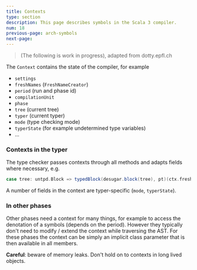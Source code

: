 ```yaml
---
title: Contexts
type: section
description: This page describes symbols in the Scala 3 compiler.
num: 18
previous-page: arch-symbols
next-page:
---
```


> (The following is work in progress), adapted from dotty.epfl.ch

The `Context` contains the state of the compiler, for example

  * `settings`
  * `freshNames` (`FreshNameCreator`)
  * `period` (run and phase id)
  * `compilationUnit`
  * `phase`
  * `tree` (current tree)
  * `typer` (current typer)
  * `mode` (type checking mode)
  * `typerState` (for example undetermined type variables)
  * ...

### Contexts in the typer
The type checker passes contexts through all methods and adapts fields where
necessary, e.g.

```scala
case tree: untpd.Block => typedBlock(desugar.block(tree), pt)(ctx.fresh.withNewScope)
```

A number of fields in the context are typer-specific (`mode`, `typerState`).

### In other phases
Other phases need a context for many things, for example to access the
denotation of a symbols (depends on the period). However they typically don't
need to modify / extend the context while traversing the AST. For these phases
the context can be simply an implicit class parameter that is then available in
all members.

**Careful**: beware of memory leaks. Don't hold on to contexts in long lived
objects.
